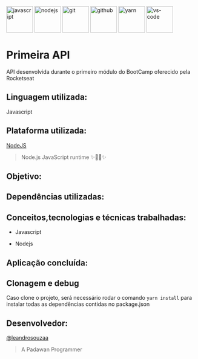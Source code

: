 
<div>
  <a target="_blank">
    <img height="70" src="https://i.postimg.cc/Hczvc0Tn/javascript.png" alt="javascript"/>
  </a>
  <a target="_blank">
    <img height="70" src="https://i.postimg.cc/PrrMbYVN/nodejs.png" alt="nodejs"/>
  </a> 
  <a target="_blank">
    <img height="70" src="https://i.postimg.cc/6yr2dMDM/git.png" alt="git"/>
  </a> 
  <a target="_blank">
    <img  height="70" src="https://i.postimg.cc/Yv8vPh2g/github.png" alt="github"/>
  </a>
  <a target="_blank">
    <img  height="70" src="https://i.postimg.cc/k2j5czwv/yarn.png" alt="yarn"/>
  </a> 
  <a target="_blank">
    <img height="70" src="https://i.postimg.cc/qtRNH4gF/vs-code.png" alt="vs-code"/>
  </a> 
 
</div>

# Primeira API
API desenvolvida durante o primeiro módulo do BootCamp oferecido pela Rocketseat

## Linguagem utilizada: 
   Javascript
   
## Plataforma utilizada:
  [NodeJS](https://github.com/nodejs/node)
  >Node.js JavaScript runtime ✨🐢🚀✨

## Objetivo:
  
  
## Dependências utilizadas:

    
## Conceitos,tecnologias e técnicas trabalhadas:
  * Javascript

  
  * Nodejs

    
## Aplicação concluída:



## Clonagem e debug

Caso clone o projeto, será necessário rodar o comando ```yarn install``` para instalar todas as dependências contidas no package.json

## Desenvolvedor:
  [@leandrosouzaa](https://github.com/leandrosouzaa)
  >A Padawan Programmer